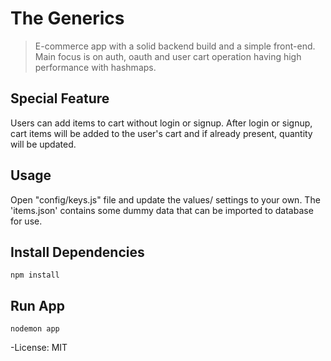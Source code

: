 # The Generics

> E-commerce app with a solid backend build and a simple front-end. Main focus is on auth, oauth and user cart operation having high performance with hashmaps.

## Special Feature

Users can add items to cart without login or signup. After login or signup, cart items will be added to the user's cart and if already present, quantity will be updated.

## Usage

Open "config/keys.js" file and update the values/ settings to your own. The 'items.json' contains some dummy data that can be imported to database for use.

## Install Dependencies

```
npm install
```

## Run App

```
nodemon app
```

-License: MIT
